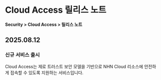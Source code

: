 # Cloud Access 릴리스 노트

**Security > Cloud Access > 릴리스 노트**

## 2025.08.12

### 신규 서비스 출시

Cloud Access는 제로 트러스트 보안 모델을 기반으로 NHN Cloud 리소스에 안전하게 접속할 수 있도록 지원하는 서비스입니다.